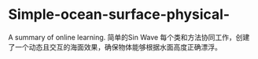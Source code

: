 # Simple-ocean-surface-physical-
A summary of online learning.
简单的Sin Wave
每个类和方法协同工作，创建了一个动态且交互的海面效果，确保物体能够根据水面高度正确漂浮。
